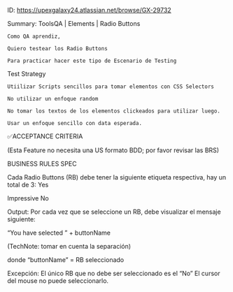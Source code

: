 ID: https://upexgalaxy24.atlassian.net/browse/GX-29732
    
Summary: ToolsQA | Elements | Radio Buttons

    Como QA aprendiz,

    Quiero testear los Radio Buttons

    Para practicar hacer este tipo de Escenario de Testing

Test Strategy

    Utiilizar Scripts sencillos para tomar elementos con CSS Selectors

    No utilizar un enfoque random

    No tomar los textos de los elementos clickeados para utilizar luego.

    Usar un enfoque sencillo con data esperada.

✅ACCEPTANCE CRITERIA

(Esta Feature no necesita una US formato BDD; por favor revisar las BRS)


BUSINESS RULES SPEC

Cada Radio Buttons (RB) debe tener la siguiente etiqueta respectiva, hay un total de 3:
Yes

Impressive
No

Output:
Por cada vez que se seleccione un RB, debe visualizar el mensaje siguiente:

 “You have selected ” + buttonName

(TechNote: tomar en cuenta la separación)

donde “buttonName” = RB seleccionado

Excepción:
El único RB que no debe ser seleccionado es el “No” 
El cursor del mouse no puede seleccionarlo.